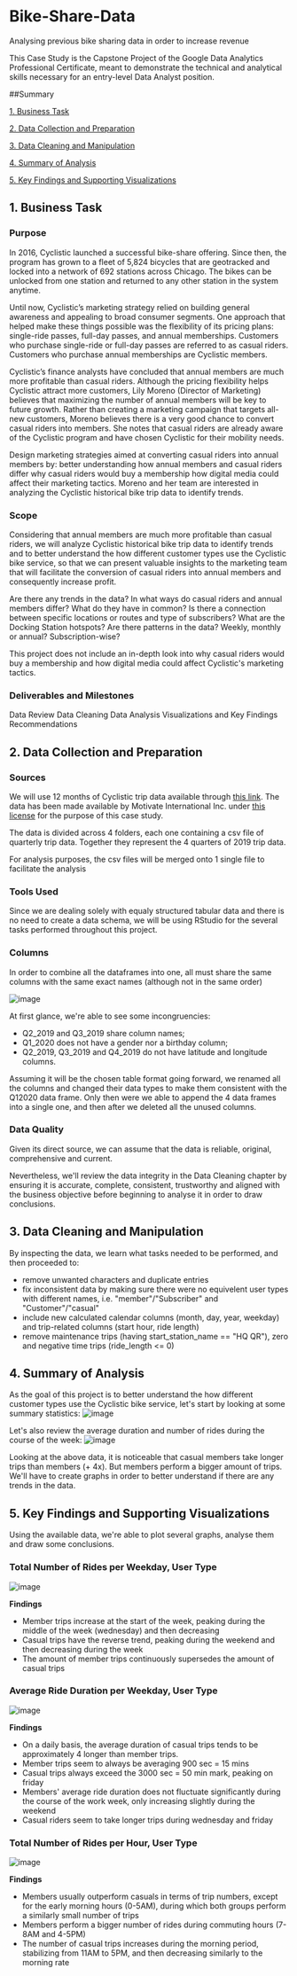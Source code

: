 # Bike-Share-Data
Analysing previous bike sharing data in order to increase revenue

This Case Study is the Capstone Project of the Google Data Analytics Professional Certificate, meant to demonstrate the technical and analytical skills necessary for an entry-level Data Analyst position.

##Summary

[1. Business Task](##1.-business-task)

[2. Data Collection and Preparation](##-2.-data-collection-and-preparation)

[3. Data Cleaning and Manipulation](##-3.-data-cleaning-and-manipulation)

[4. Summary of Analysis](##4.-summary-of-analysis)

[5. Key Findings and Supporting Visualizations](##5.-key-Findings-and-supporting-visualizations)



  
## 1. Business Task

### Purpose

In 2016, Cyclistic launched a successful bike-share offering. Since then, the program has grown to a fleet of 5,824 bicycles that are geotracked and locked into a network of 692 stations across Chicago. The bikes can be unlocked from one station and returned to any other station in the system anytime.

Until now, Cyclistic’s marketing strategy relied on building general awareness and appealing to broad consumer segments. One approach that helped make these things possible was the flexibility of its pricing plans: single-ride passes, full-day passes, and annual memberships. Customers who purchase single-ride or full-day passes are referred to as casual riders. Customers who purchase annual memberships are Cyclistic members.

Cyclistic’s finance analysts have concluded that annual members are much more profitable than casual riders. Although the pricing flexibility helps Cyclistic attract more customers, Lily Moreno (Director of Marketing) believes that maximizing the number of annual members will be key to future growth. Rather than creating a marketing campaign that targets all-new customers, Moreno believes there is a very good chance to convert casual riders into members. She notes that casual riders are already aware of the Cyclistic program and have chosen Cyclistic for their mobility needs.

Design marketing strategies aimed at converting casual riders into annual members by: 
  better understanding how annual members and casual riders differ
  why casual riders would buy a membership
  how digital media could affect their marketing tactics. Moreno and her team are interested in analyzing the Cyclistic historical bike trip data to identify trends.

### Scope

Considering that annual members are much more profitable than casual riders, we will analyze Cyclistic historical bike trip data to identify trends and to better understand the how different customer types use the Cyclistic bike service, so that we can present valuable insights to the marketing team that will facilitate the conversion of casual riders into annual members and consequently increase profit.

Are there any trends in the data?
In what ways do casual riders and annual members differ? What do they have in common?
Is there a connection between specific locations or routes and type of subscribers?
What are the Docking Station hotspots?
Are there patterns in the data? Weekly, monthly or annual? Subscription-wise?

This project does not include an in-depth look into why casual riders would buy a membership and how digital media could affect Cyclistic's marketing tactics.

### Deliverables and Milestones

Data Review
Data Cleaning
Data Analysis
Visualizations and Key Findings
Recommendations

## 2. Data Collection and Preparation

### Sources

We will use 12 months of Cyclistic trip data available through [this link](https://divvy-tripdata.s3.amazonaws.com/index.html). The data has been made available by Motivate International Inc. under [this license](https://www.divvybikes.com/data-license-agreement) for the purpose of this case study.

The data is divided across 4 folders, each one containing a csv file of quarterly trip data. Together they represent the 4 quarters of 2019 trip data.

For analysis purposes, the csv files will be merged onto 1 single file to facilitate the analysis

### Tools Used

Since we are dealing solely with equaly structured tabular data and there is no need to create a data schema, we will be using RStudio for the several tasks performed throughout this project.

### Columns

In order to combine all the dataframes into one, all must share the same columns with the same exact names (although not in the same order)

![image](https://user-images.githubusercontent.com/78386715/135453486-7b3954a0-ae8e-42e9-ae3d-02ba6a68de02.png)

 At first glance, we're able to see some incongruencies:
 - Q2_2019 and Q3_2019 share column names;
 - Q1_2020 does not have a gender nor a birthday column;
 - Q2_2019, Q3_2019 and Q4_2019 do not have latitude and longitude columns.

Assuming it will be the chosen table format going forward, we renamed all the columns and changed their data types to make them consistent with the Q12020 data frame.
Only then were we able to append the 4 data frames into a single one, and then after we deleted all the unused columns.

### Data Quality

Given its direct source, we can assume that the data is reliable, original, comprehensive and current.

Nevertheless, we'll review the data integrity in the Data Cleaning chapter by ensuring it is accurate, complete, consistent, trustworthy and aligned with the business objective before beginning to analyse it in order to draw conclusions.

## 3. Data Cleaning and Manipulation

By inspecting the data, we learn what tasks needed to be performed, and then proceeded to:

- remove unwanted characters and duplicate entries
- fix inconsistent data by making sure there were no equivelent user types with different names, i.e. "member"/"Subscriber" and  "Customer"/"casual"
- include new calculated calendar columns (month, day, year, weekday) and trip-related columns (start hour, ride length)
- remove maintenance trips (having start_station_name == "HQ QR"), zero and negative time trips (ride_length <= 0)

## 4. Summary of Analysis

As the goal of this project is to better understand the how different customer types use the Cyclistic bike service, let's start by looking at some summary statistics:
![image](https://user-images.githubusercontent.com/78386715/135455443-2bb8071e-8664-441e-8bf3-968bb637ebc0.png)

Let's also review the average duration and number of rides during the course of the week:
![image](https://user-images.githubusercontent.com/78386715/135455695-5336f36d-622a-4aee-bb09-a10d1fb34298.png)

Looking at the above data, it is noticeable that casual members take longer trips than members (+ 4x). But members perform a bigger amount of trips. We'll have to create graphs in order to better understand if there are any trends in the data.

## 5. Key Findings and Supporting Visualizations

Using the available data, we're able to plot several graphs, analyse them and draw some conclusions.

### Total Number of Rides per Weekday, User Type
![image](https://user-images.githubusercontent.com/78386715/135473312-bc8930bb-8ede-47a5-be11-8a4c8b5a9780.png)

**Findings**
  - Member trips increase at the start of the week, peaking during the middle of the week (wednesday) and then decreasing
  - Casual trips have the reverse trend, peaking during the weekend and then decreasing during the week
  - The amount of member trips continuously supersedes the amount of casual trips

### Average Ride Duration per Weekday, User Type
![image](https://user-images.githubusercontent.com/78386715/135474165-5cf3d75b-5ddd-4e18-83ae-f9e8107ace48.png)

**Findings**
  - On a daily basis, the average duration of casual trips tends to be approximately 4 longer than member trips.
  - Member trips seem to always be averaging 900 sec = 15 mins 
  - Casual trips always exceed the 3000 sec = 50 min mark, peaking on friday
  - Members' average ride duration does not fluctuate significantly during the course of the work week, only increasing slightly during the weekend
  - Casual riders seem to take longer trips during wednesday and friday

### Total Number of Rides per Hour, User Type
![image](https://user-images.githubusercontent.com/78386715/135475120-ca90ab8e-b4bd-4434-a615-436cb3d69015.png)

**Findings**
 - Members usually outperform casuals in terms of trip numbers, except for the early morning hours (0-5AM), during which both groups perform a similarly small number of trips
 - Members perform a bigger number of rides during commuting hours (7-8AM and 4-5PM)
 - The number of casual trips increases during the morning period, stabilizing from 11AM to 5PM, and then decreasing similarly to the morning rate
